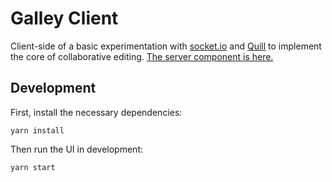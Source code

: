 Galley Client
=============

Client-side of a basic experimentation with [socket.io][] and [Quill][] to
implement the core of collaborative editing. [The server component is
here.][server]

## Development

First, install the necessary dependencies:

```shell
yarn install
```

Then run the UI in development:

```shell
yarn start
```

[server]: https://github.com/andrewmilligan/galley-server
[socket.io]: https://socket.io/
[Quill]: https://quilljs.com/
